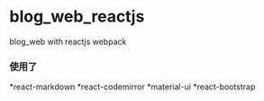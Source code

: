 # blog_web_reactjs
blog_web with reactjs webpack

### 使用了
*react-markdown
*react-codemirror
*material-ui
*react-bootstrap
